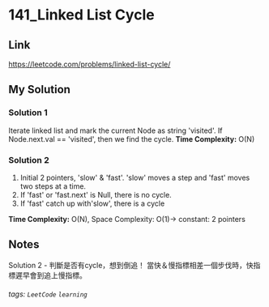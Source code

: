 # 141_Linked List Cycle

## Link
https://leetcode.com/problems/linked-list-cycle/

## My Solution
### Solution 1
Iterate linked list and mark the current Node as string 'visited'.
If Node.next.val == 'visited', then we find the cycle.
**Time Complexity:** O(N)

### Solution 2
1. Initial 2 pointers, 'slow' & 'fast'. 'slow' moves a step and 'fast' moves two steps at a time.
2. If 'fast' or 'fast.next' is Null, there is no cycle.
3. If 'fast' catch up with'slow', there is a cycle 

**Time Complexity:** O(N), Space Complexity: O(1)-> constant: 2 pointers

## Notes
Solution 2 - 判斷是否有cycle，想到倒追！
當快＆慢指標相差一個步伐時，快指標遲早會到追上慢指標。

###### tags: `LeetCode` `learning`